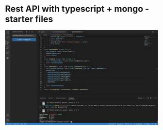 # Rest API with typescript + mongo - starter files
![Alt text](Screenshot%202024-10-08%20at%2019.36.24.png)

